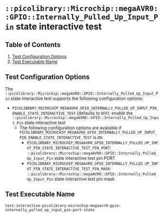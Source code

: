 # `::picolibrary::Microchip::megaAVR0::GPIO::Internally_Pulled_Up_Input_Pin` state interactive test

## Table of Contents
1. [Test Configuration Options](#test-configuration-options)
1. [Test Executable Name](#test-executable-name)

## Test Configuration Options
The `::picolibrary::Microchip::megaAVR0::GPIO::Internally_Pulled_Up_Input_Pin` state
interactive test supports the following configuration options:
- `PICOLIBRARY_MICROCHIP_MEGAAVR0_GPIO_INTERNALLY_PULLED_UP_INPUT_PIN_ENABLE_STATE_INTERACTIVE_TEST`
  (defaults to `OFF`): enable the
  `::picolibrary::Microchip::megaAVR0::GPIO::Internally_Pulled_Up_Input_Pin` state
  interactive test
    - The following configuration options are available if
      `PICOLIBRARY_MICROCHIP_MEGAAVR0_GPIO_INTERNALLY_PULLED_UP_INPUT_PIN_ENABLE_STATE_INTERACTIVE_TEST`
      is `ON`:
        - `PICOLIBRARY_MICROCHIP_MEGAAVR0_GPIO_INTERNALLY_PULLED_UP_INPUT_PIN_STATE_INTERACTIVE_TEST_PIN_PORT`:
          `::picolibrary::Microchip::megaAVR0::GPIO::Internally_Pulled_Up_Input_Pin` state
          interactive test pin PORT
        - `PICOLIBRARY_MICROCHIP_MEGAAVR0_GPIO_INTERNALLY_PULLED_UP_INPUT_PIN_STATE_INTERACTIVE_TEST_PIN_MASK`:
          `::picolibrary::Microchip::megaAVR0::GPIO::Internally_Pulled_Up_Input_Pin` state
          interactive test pin mask

## Test Executable Name
`test-interactive-picolibrary-microchip-megaavr0-gpio-internally_pulled_up_input_pin-port-state`
